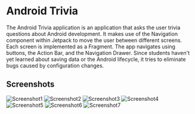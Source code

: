 # Android Trivia 

The Android Trivia application is an application that asks the user trivia questions about Android development.  It makes use of the Navigation component within Jetpack to move the user between different screens.  Each screen is implemented as a Fragment.
The app navigates using buttons, the Action Bar, and the Navigation Drawer.
Since students haven't yet learned about saving data or the Android lifecycle, it tries to eliminate bugs caused by configuration changes. 

## Screenshots

![Screenshot1](Android_Trivia_Screenshot_1.png) 
![Screenshot2](Android_Trivia_Screenshot_2.png)
![Screenshot3](Android_Trivia_Screenshot_3.png)
![Screenshot4](Android_Trivia_Screenshot_4.png)
![Screenshot5](Android_Trivia_Screenshot_5.png)
![Screenshot6](Android_Trivia_Screenshot_6.png)
![Screenshot7](Android_Trivia_Screenshot_7.png)
